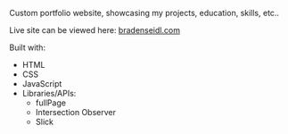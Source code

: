 Custom portfolio website, showcasing my projects, education, skills, etc..

Live site can be viewed here: [bradenseidl.com](https://bradenseidl.com/)

Built with:
- HTML
- CSS
- JavaScript
- Libraries/APIs:
  - fullPage
  - Intersection Observer
  - Slick

